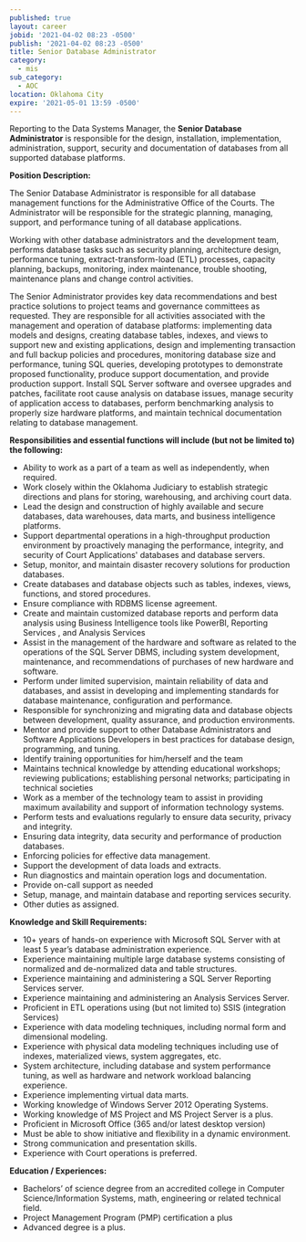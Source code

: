 ```yaml
---
published: true
layout: career
jobid: '2021-04-02 08:23 -0500'
publish: '2021-04-02 08:23 -0500'
title: Senior Database Administrator
category:
  - mis
sub_category:
  - AOC
location: Oklahoma City
expire: '2021-05-01 13:59 -0500'
---
```

Reporting to the Data Systems Manager, the **Senior Database Administrator** is responsible for the design, installation, implementation, administration, support, security and documentation of databases from all supported database platforms.

**Position Description:**

The Senior Database Administrator is responsible for all database management functions for the Administrative Office of the Courts. The Administrator will be responsible for the strategic planning, managing, support, and performance tuning of all database applications. 

Working with other database administrators and the development team, performs database tasks such as security planning, architecture design, performance tuning, extract-transform-load (ETL) processes, capacity planning, backups, monitoring, index maintenance, trouble shooting, maintenance plans and change control activities. 

The Senior Administrator provides key data recommendations and best practice solutions to project teams and governance committees as requested. They are responsible for all activities associated with the management and operation of database platforms: implementing data models and designs, creating database tables, indexes, and views to support new and existing applications, design and implementing transaction and full backup policies and procedures, monitoring database size and performance, tuning SQL queries, developing prototypes to demonstrate proposed functionality, produce support documentation, and provide production support. Install SQL Server software and oversee upgrades and patches, facilitate root cause analysis on database issues, manage security of application access to databases, perform benchmarking analysis to properly size hardware platforms, and maintain technical documentation relating to database management.  

**Responsibilities and essential functions will include (but not be limited to) the following:**

- Ability to work as a part of a team as well as independently, when required.
- Work closely within the Oklahoma Judiciary to establish strategic directions and plans for storing, warehousing, and archiving court data.
- Lead the design and construction of highly available and secure databases, data warehouses, data marts, and business intelligence platforms.
- Support departmental operations in a high-throughput production environment by proactively managing the performance, integrity, and security of Court Applications' databases and database servers. 
- Setup, monitor, and maintain disaster recovery solutions for production databases. 
- Create databases and database objects such as tables, indexes, views, functions, and stored procedures.
- Ensure compliance with RDBMS license agreement. 
- Create and maintain customized database reports and perform data analysis using Business Intelligence tools like PowerBI, Reporting Services , and Analysis Services
- Assist in the management of the hardware and software as related to the operations of the SQL Server DBMS, including system development, maintenance, and recommendations of purchases of new hardware and software.
- Perform under limited supervision, maintain reliability of data and databases, and assist in developing and implementing standards for database maintenance, configuration and performance.
- Responsible for synchronizing and migrating data and database objects between development, quality assurance, and production environments. 
- Mentor and provide support to other Database Administrators and Software Applications Developers in best practices for database design, programming, and tuning.
- Identify training opportunities for him/herself and the team 
- Maintains technical knowledge by attending educational workshops; reviewing publications; establishing personal networks; participating in technical societies
- Work as a member of the technology team to assist in providing maximum availability and support of information technology systems. 
- Perform tests and evaluations regularly to ensure data security, privacy and integrity.
- Ensuring data integrity, data security and performance of production databases.
- Enforcing policies for effective data management.
- Support the development of data loads and extracts. 
- Run diagnostics and maintain operation logs and documentation. 
- Provide on-call support as needed
- Setup, manage, and maintain database and reporting services security.
- Other duties as assigned.

**Knowledge and Skill Requirements:**

- 10+ years of hands-on experience with Microsoft SQL Server with at least 5 year’s database administration experience.
- Experience maintaining multiple large database systems consisting of normalized and de-normalized data and table structures.
- Experience maintaining and administering a SQL Server Reporting Services server.
- Experience maintaining and administering an Analysis Services Server.
- Proficient in ETL operations using (but not limited to) SSIS (integration Services)
- Experience with data modeling techniques, including normal form and dimensional modeling.
- Experience with physical data modeling techniques including use of indexes, materialized views, system aggregates, etc.
- System architecture, including database and system performance tuning, as well as hardware and network workload balancing experience.
- Experience implementing virtual data marts.
- Working knowledge of Windows Server 2012 Operating Systems.
- Working knowledge of MS Project and MS Project Server is a plus.
- Proficient in Microsoft Office (365 and/or latest desktop version)
- Must be able to show initiative and flexibility in a dynamic environment. 
- Strong communication and presentation skills.
- Experience with Court operations is preferred.

**Education / Experiences:**

- Bachelors’ of science degree from an accredited college in Computer Science/Information Systems, math, engineering or related technical field.
- Project Management Program (PMP) certification a plus
- Advanced degree is a plus.
